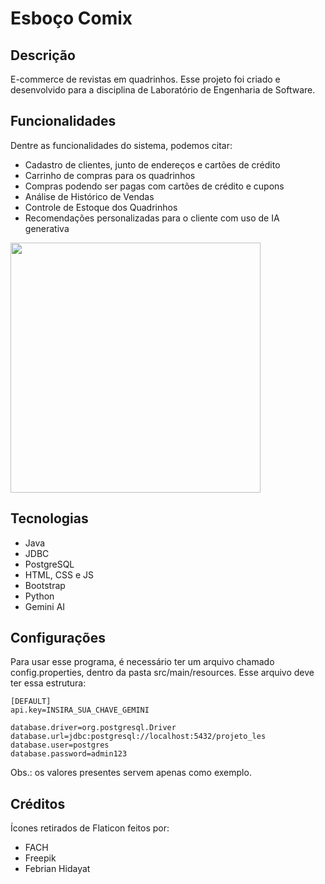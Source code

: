 # Esboço Comix

## Descrição

E-commerce de revistas em quadrinhos.
Esse projeto foi criado e desenvolvido para a disciplina de Laboratório de Engenharia de Software.

## Funcionalidades
Dentre as funcionalidades do sistema, podemos citar:
- Cadastro de clientes, junto de endereços e cartões de crédito
- Carrinho de compras para os quadrinhos
- Compras podendo ser pagas com cartões de crédito e cupons 
- Análise de Histórico de Vendas
- Controle de Estoque dos Quadrinhos
- Recomendações personalizadas para o cliente com uso de IA generativa

<img src="https://github.com/user-attachments/assets/f7bd76b6-f7e9-4e31-afc4-01e208f55978" height="400px" />

## Tecnologias
- Java
- JDBC
- PostgreSQL
- HTML, CSS e JS
- Bootstrap
- Python
- Gemini AI

## Configurações
Para usar esse programa, é necessário ter um arquivo chamado config.properties, dentro da pasta src/main/resources. Esse arquivo deve ter essa estrutura: 

```
[DEFAULT]
api.key=INSIRA_SUA_CHAVE_GEMINI

database.driver=org.postgresql.Driver
database.url=jdbc:postgresql://localhost:5432/projeto_les
database.user=postgres
database.password=admin123
```
Obs.: os valores presentes servem apenas como exemplo.

## Créditos

Ícones retirados de Flaticon feitos por:
- FACH
- Freepik
- Febrian Hidayat
